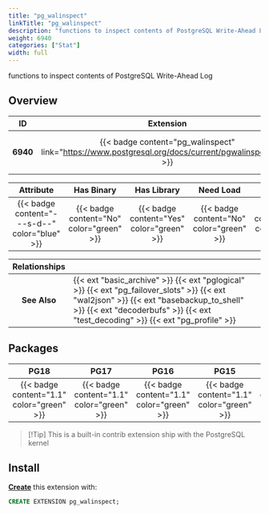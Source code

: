 ```yaml
---
title: "pg_walinspect"
linkTitle: "pg_walinspect"
description: "functions to inspect contents of PostgreSQL Write-Ahead Log"
weight: 6940
categories: ["Stat"]
width: full
---
```


functions to inspect contents of PostgreSQL Write-Ahead Log

## Overview

|    ID    | Extension |  Package   | Version |        Category        |           License            |       Language       |
|:--------:|:---------:|:----------:|:-------:|:----------------------:|:----------------------------:|:--------------------:|
| **6940** | {{< badge content="pg_walinspect" link="https://www.postgresql.org/docs/current/pgwalinspect.html" >}} | {{< ext "pg_walinspect" "pg_walinspect" >}} | `1.1` | {{< category "STAT" >}} | {{< license "PostgreSQL" >}} | {{< language "C" >}} |


|  Attribute | Has Binary | Has Library | Need Load | Has DDL | Relocatable | Trusted |
|:----------:|:----------:|:-----------:|:---------:|:-------:|:-----------:|:-------:|
| {{< badge content="---s-d--" color="blue" >}} | {{< badge content="No" color="green" >}} | {{< badge content="Yes" color="green" >}} | {{< badge content="No" color="green" >}} | {{< badge content="Yes" color="green" >}} | {{< badge content="no" color="red" >}} | {{< badge content="no" color="red" >}} |


| **Relationships** |   |
|:-----------------:|:----|
|   **See Also**    | {{< ext "basic_archive" >}} {{< ext "pglogical" >}} {{< ext "pg_failover_slots" >}} {{< ext "wal2json" >}} {{< ext "basebackup_to_shell" >}} {{< ext "decoderbufs" >}} {{< ext "test_decoding" >}} {{< ext "pg_profile" >}} |


## Packages

| **PG18** | **PG17** | **PG16** | **PG15** | **PG14** |
|:--------:|:--------:|:--------:|:--------:|:--------:|
| {{< badge content="1.1" color="green" >}} | {{< badge content="1.1" color="green" >}} | {{< badge content="1.1" color="green" >}} | {{< badge content="1.1" color="green" >}} | {{< badge content="N/A" color="red" >}} |

> [!Tip] This is a built-in contrib extension ship with the PostgreSQL kernel


## Install

[**Create**](https://ext.pgsty.com/usage/create) this extension with:

```sql
CREATE EXTENSION pg_walinspect;
```
